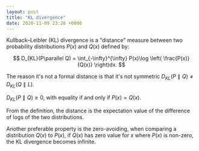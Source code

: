 ```yaml
---
layout: post
title: "KL divergence"
date: 2020-11-09 23:28 +0000
---
```


Kullback–Leibler (KL) divergence is a "distance" measure between two probability distributions $P(x)$ and $Q(x)$ defined by:

$$
D_{KL}(P\parallel Q) = \int_{-\infty}^{\infty} P(x)\log \left( \frac{P(x)}{Q(x)} \right)dx.
$$

The reason it's not a formal distance is that it's not symmetric 
$D_{KL}(P\parallel Q) \ne D_{KL}(Q\parallel L)$.

$D_{KL}(P\parallel Q) \ge 0$, with equality if and only if $P(x)=Q(x)$.

From the definition, the distance is the expectation value of the difference of logs of the two distributions.

Another preferable property is the zero-avoiding, when comparing a distribution $Q(x)$ to $P(x)$, if $Q(x)$ has zero value for $x$ where $P(x)$ is non-zero, the KL divergence becomes infinite.
